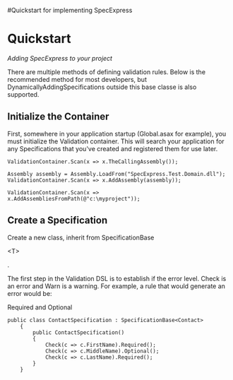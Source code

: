 #Quickstart for implementing SpecExpress
# Quickstart #
_Adding SpecExpress to your project_

There are multiple methods of defining validation rules. Below is the recommended method for most developers, but DynamicallyAddingSpecifications outside this base classe is also supported.

## Initialize the Container ##
First, somewhere in your application startup (Global.asax for example), you must initialize the Validation container. This will search your application for any Specifications that you've created and registered them for use later.

```
ValidationContainer.Scan(x => x.TheCallingAssembly());

Assembly assembly = Assembly.LoadFrom("SpecExpress.Test.Domain.dll");
ValidationContainer.Scan(x => x.AddAssembly(assembly));

ValidationContainer.Scan(x => x.AddAssembliesFromPath(@"c:\myproject"));

```

## Create a Specification ##
Create a new class, inherit from SpecificationBase

&lt;T&gt;

.

The first step in the Validation DSL is to establish if the error level. Check is an error and Warn is a warning. For example, a rule that would generate an error would be:

Required and Optional

```
public class ContactSpecification : SpecificationBase<Contact>
    {
        public ContactSpecification()
        {
            Check(c => c.FirstName).Required();
            Check(c => c.MiddleName).Optional();
            Check(c => c.LastName).Required();
        }
    }
```